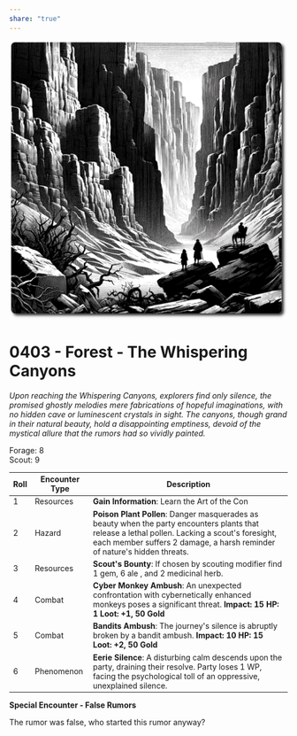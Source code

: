 ```yaml
---
share: "true"
---
```


![whispering-canyons](../whispering-canyons.png)  
  
# 0403 - Forest - The Whispering Canyons  
  
*Upon reaching the Whispering Canyons, explorers find only silence, the promised ghostly melodies mere fabrications of hopeful imaginations, with no hidden cave or luminescent crystals in sight. The canyons, though grand in their natural beauty, hold a disappointing emptiness, devoid of the mystical allure that the rumors had so vividly painted.*
  
Forage: 8  
Scout: 9  

| Roll | Encounter Type | Description |
| ---- | ---- | ---- |
| 1 | Resources | **Gain Information**: Learn the Art of the Con |
| 2 | Hazard | **Poison Plant Pollen**: Danger masquerades as beauty when the party encounters plants that release a lethal pollen. Lacking a scout's foresight, each member suffers 2 damage, a harsh reminder of nature's hidden threats. |
| 3 | Resources | **Scout's Bounty**: If chosen by scouting modifier find 1 gem, 6 ale , and 2 medicinal herb. |
| 4 | Combat | **Cyber Monkey Ambush**: An unexpected confrontation with cybernetically enhanced monkeys poses a significant threat. **Impact: 15  HP: 1 Loot: +1, 50 Gold** |
| 5 | Combat | **Bandits Ambush**: The journey's silence is abruptly broken by a bandit ambush. **Impact: 10 HP: 15 Loot: +2, 50 Gold** |
| 6 | Phenomenon | **Eerie Silence**: A disturbing calm descends upon the party, draining their resolve. Party loses 1 WP, facing the psychological toll of an oppressive, unexplained silence. |

**Special Encounter - False Rumors**  
  
The rumor was false, who started this rumor anyway?  
